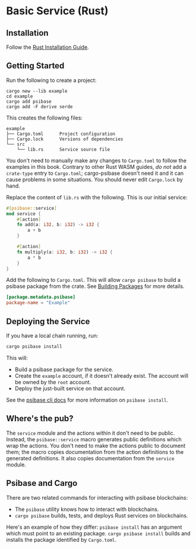 # Basic Service (Rust)

## Installation

Follow the [Rust Installation Guide](../setup.md).

## Getting Started

Run the following to create a project:

```
cargo new --lib example
cd example
cargo add psibase
cargo add -F derive serde
```

This creates the following files:

```
example
├── Cargo.toml      Project configuration
├── Cargo.lock      Versions of dependencies
└── src
    └── lib.rs      Service source file
```

You don't need to manually make any changes to `Cargo.toml` to follow the examples in this book. Contrary to other Rust WASM guides, _do not_ add a `crate-type` entry to `Cargo.toml`; cargo-psibase doesn't need it and it can cause problems in some situations. You should never edit `Cargo.lock` by hand.

Replace the content of `lib.rs` with the following. This is our initial service:

```rust
#[psibase::service]
mod service {
    #[action]
    fn add(a: i32, b: i32) -> i32 {
        a + b
    }

    #[action]
    fn multiply(a: i32, b: i32) -> i32 {
        a * b
    }
}
```

Add the following to `Cargo.toml`. This will allow `cargo psibase` to build a psibase package from the crate. See [Building Packages](../package.md) for more details.

```toml
[package.metadata.psibase]
package-name = "Example"
```

## Deploying the Service

If you have a local chain running, run: 

```sh
cargo psibase install
```

This will:
- Build a psibase package for the service.
- Create the `example` account, if it doesn't already exist. The account will be owned by the `root` account.
- Deploy the just-built service on that account.

See the [psibase cli docs](../../../../run-infrastructure/cli/psibase.md#install) for more information on `psibase install`.

## Where's the pub?

The `service` module and the actions within it don't need to be public. Instead, the `psibase::service` macro generates public definitions which wrap the actions. You don't need to make the actions public to document them; the macro copies documentation from the action definitions to the generated definitions. It also copies documentation from the `service` module.

## Psibase and Cargo

There are two related commands for interacting with psibase blockchains:

- The `psibase` utility knows how to interact with blockchains.
- `cargo psibase` builds, tests, and deploys Rust services on blockchains.

Here's an example of how they differ: `psibase install` has an argument which must point to an existing package. `cargo psibase install` builds and installs the package identified by `Cargo.toml`.
